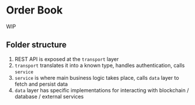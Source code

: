# Order Book

WIP

## Folder structure

1. REST API is exposed at the `transport` layer
2. `transport` translates it into a known type, handles authentication, calls `service`
3. `service` is where main business logic takes place, calls `data` layer to fetch and persist data
4. `data` layer has specific implementations for interacting with blockchain / database / external services
